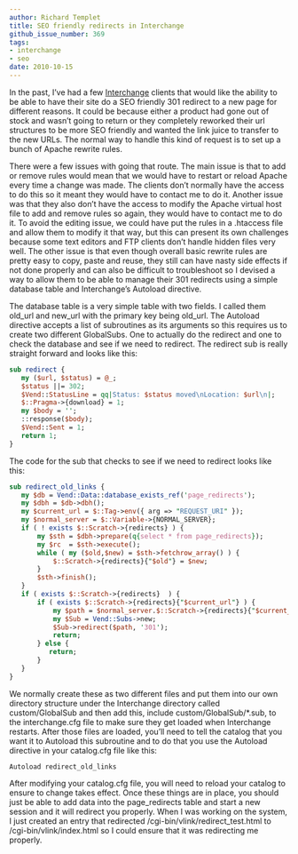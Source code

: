 ```yaml
---
author: Richard Templet
title: SEO friendly redirects in Interchange
github_issue_number: 369
tags:
- interchange
- seo
date: 2010-10-15
---
```




In the past, I’ve had a few [Interchange](http://www.icdevgroup.org/i/dev) clients that would like the ability to be able to have their site do a SEO friendly 301 redirect to a new page for different reasons. It could be because either a product had gone out of stock and wasn’t going to return or they completely reworked their url structures to be more SEO friendly and wanted the link juice to transfer to the new URLs. The normal way to handle this kind of request is to set up a bunch of Apache rewrite rules.

There were a few issues with going that route. The main issue is that to add or remove rules would mean that we would have to restart or reload Apache every time a change was made. The clients don’t normally have the access to do this so it meant they would have to contact me to do it. Another issue was that they also don’t have the access to modify the Apache virtual host file to add and remove rules so again, they would have to contact me to do it. To avoid the editing issue, we could have put the rules in a .htaccess file and allow them to modify it that way, but this can present its own challenges because some text editors and FTP clients don’t handle hidden files very well. The other issue is that even though overall basic rewrite rules are pretty easy to copy, paste and reuse, they still can have nasty side effects if not done properly and can also be difficult to troubleshoot so I devised a way to allow them to be able to manage their 301 redirects using a simple database table and Interchange’s Autoload directive.

The database table is a very simple table with two fields. I called them old_url and new_url with the primary key being old_url. The Autoload directive accepts a list of subroutines as its arguments so this requires us to create two different GlobalSubs. One to actually do the redirect and one to check the database and see if we need to redirect. The redirect sub is really straight forward and looks like this:

```perl
sub redirect {
   my ($url, $status) = @_;
   $status ||= 302;
   $Vend::StatusLine = qq|Status: $status moved\nLocation: $url\n|;
   $::Pragma->{download} = 1;
   my $body = '';
   ::response($body);
   $Vend::Sent = 1;
   return 1;
}
```

The code for the sub that checks to see if we need to redirect looks like this:

```perl
sub redirect_old_links {
   my $db = Vend::Data::database_exists_ref('page_redirects');
   my $dbh = $db->dbh();
   my $current_url = $::Tag->env({ arg => "REQUEST_URI" });
   my $normal_server = $::Variable->{NORMAL_SERVER};
   if ( ! exists $::Scratch->{redirects} ) {
       my $sth = $dbh->prepare(q{select * from page_redirects});
       my $rc  = $sth->execute();
       while ( my ($old,$new) = $sth->fetchrow_array() ) {
           $::Scratch->{redirects}{"$old"} = $new;
       }
       $sth->finish();
   }
   if ( exists $::Scratch->{redirects}  ) {
       if ( exists $::Scratch->{redirects}{"$current_url"} ) {
           my $path = $normal_server.$::Scratch->{redirects}{"$current_url"};
           my $Sub = Vend::Subs->new;
           $Sub->redirect($path, '301');
           return;
       } else {
          return;
       }
   }
}
```

We normally create these as two different files and put them into our own directory structure under the Interchange directory called custom/GlobalSub and then add this, include custom/GlobalSub/*.sub, to the interchange.cfg file to make sure they get loaded when Interchange restarts. After those files are loaded, you’ll need to tell the catalog that you want it to Autoload this subroutine and to do that you use the Autoload directive in your catalog.cfg file like this:

```nohighlight
Autoload redirect_old_links
```

After modifying your catalog.cfg file, you will need to reload your catalog to ensure to change takes effect. Once these things are in place, you should just be able to add data into the page_redirects table and start a new session and it will redirect you properly. When I was working on the system, I just created an entry that redirected /cgi-bin/vlink/redirect_test.html to /cgi-bin/vlink/index.html so I could ensure that it was redirecting me properly.



